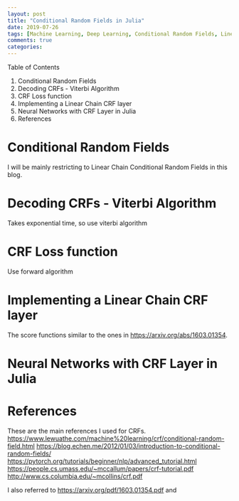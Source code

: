 ```yaml
---
layout: post
title: "Conditional Random Fields in Julia"
date: 2019-07-26
tags: [Machine Learning, Deep Learning, Conditional Random Fields, Linear Chain Conditional Random Fields, CRF, Natural Language Processing, Viterbi Decode, Forward Algorithm, Flux]
comments: true
categories:
---
```


Table of Contents

1. Conditional Random Fields
2. Decoding CRFs - Viterbi Algorithm
3. CRF Loss function
4. Implementing a Linear Chain CRF layer
5. Neural Networks with CRF Layer in Julia
6. References

# Conditional Random Fields

I will be mainly restricting to Linear Chain Conditional Random Fields in this blog.

# Decoding CRFs - Viterbi Algorithm

Takes exponential time, so use viterbi algorithm

# CRF Loss function

Use forward algorithm

# Implementing a Linear Chain CRF layer

The score functions similar to the ones in https://arxiv.org/abs/1603.01354.

# Neural Networks with CRF Layer in Julia

# References

These are the main references I used for CRFs.
https://www.lewuathe.com/machine%20learning/crf/conditional-random-field.html
https://blog.echen.me/2012/01/03/introduction-to-conditional-random-fields/
https://pytorch.org/tutorials/beginner/nlp/advanced_tutorial.html
https://people.cs.umass.edu/~mccallum/papers/crf-tutorial.pdf
http://www.cs.columbia.edu/~mcollins/crf.pdf

I also referred to https://arxiv.org/pdf/1603.01354.pdf and 